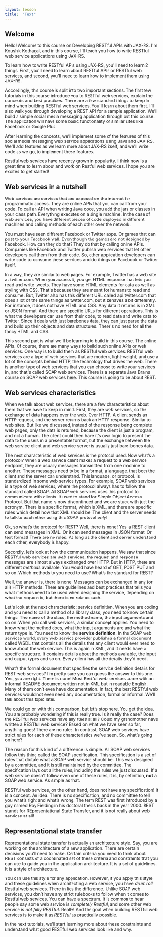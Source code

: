 ```yaml
---
layout: lesson
title:  "Text"
---
```


## Welcome

Hello! Welcome to this course on Developing RESTful APIs with JAX-RS. I'm Koushik Kothagal, and in this course, I'll teach you how to write RESTful web service applications using JAX-RS.

To learn how to write RESTful APIs using JAX-RS, you'll need to learn 2 things: First, you'll need to learn about RESTful APIs or RESTful web services, and second, you'll need to learn how to implement them using JAX-RS. 

Accordingly, this course is split into two important sections. The first few tutorials in this course introduce you to RESTful web services, explain the concepts and best practices. There are a few standard things to keep in mind when building RESTful web services. You'll learn about them first. I’ll also walk you through developing a REST API for a sample application. We’ll build a simple social media messaging application through out this course. The application will have some basic functionality of similar sites like Facebook or Google Plus. 

After learning the concepts, we’ll implement some of the features of this social media messaging web service applications using Java and JAX-RS. We'll add features as we learn more about JAX-RS itself, and we'll write code as we go, to implement these features.

Restful web services have recently grown in popularity. I think now is a great time to learn about and work on Restful web services. I hope you are excited to get started!

## Web services in a nutshell

Web services are services that are exposed on the internet for programmatic access. They are online APIs that you can call from your code. To call an API when writing Java code, you add the jars or classes in your class path. Everything executes on a single machine. In the case of web services, you have different pieces of code deployed in different machines and calling methods of each other over the network. 

You must have seen different Facebook or Twitter apps. Or games that can post to your Facebook wall. Even though the games are not designed by Facebook. How can they do that? They do that by calling online APIs. Companies like Facebook  and Twitter publish web services that let other developers call them from their code. So, other application developers can write code to consume these services and do things on Facebook or Twitter itself. 

In a way, they are similar to web pages. For example, Twitter has a web site at twitter.com. When you access it, you get HTML response that lets you read and write tweets. They have some HTML elements for data as well as styling with CSS. That's because they are meant for humans to read and consume. But, Twitter also has this different URL called api.twitter.com that does a lot of the same things as twitter.com, but it behaves a bit differently. For instance, it does not have HTML and CSS. Any data it returns is in XML or JSON format. And there are specific URLs for different operations. This is what the developers can use from their code, to read data and write data to Twitter. Since it deals with just barebones data, they can just parse the data and build up their objects and data structures. There's no need for all the fancy HTML and CSS. 

This second part is what we'll be learning to build in this course. The online APIs. Of course, there are many ways to build such online APIs or web services. One way is to build them as RESTful web services. RESTful web services are a type of web services that are modern, light-weight, and use a lot of the concepts behind HTTP, the technology that drives the web. There is another type of web services that you can choose to write your services in, and that's called SOAP web services. There is a separate Java Brains course on SOAP web services [here](http://javabrains.koushik.org/javaee.html#javaee_jaxws). This course is going to be about REST.


## Web services characteristics

When we talk about web services, there are a few characteristics about them that we have to keep in mind. First, they are _web_ services, so the exchange of data happens over the web. Over HTTP. A client sends an HTTP request, and the server returns back an HTTP response. Similar to web sites. But like we discussed, instead of the response being complete web pages, only the data is returned, because the client is just a program, and not a human. The client could then have it’s own logic to present the data to the users in a presentable format, but the exchange between the web service client and web service server is usually just bare-bones data.

The next characteristic of web services is the protocol used. Now what’s a protocol? When a web service client makes a request to a web service endpoint, they are usually messages transmitted from one machine to another. These messages need to be in a format, a language, that both the client and the server can understand. This language, or protocol, is standardized in some web service types. For example, SOAP web services is a type of web services, where the protocol always has to follow the standard called SOAP. All SOAP web services uses this protocol to communicate with clients. It used to stand for Simple Object Access Protocol. But that name is now discontinued and we are stuck with just the acronym. There is a specific format, which is XML, and there are specific rules which detail how that XML should be. The client and the server needs to talk to each other using this SOAP protocol _only_!   

Ok, so what’s the protocol for REST? Well, there is none! Yes, a REST client can send messages in XML. Or it can send messages in JSON format! Or text format! There are no rules. As long as the client and server understand each other, everybody is happy.

Secondly, let’s look at how the communication happens. We saw that since RESTful web services are _web_ services, the request and response messages are almost always exchanged over HTTP. But in HTTP, there are different _methods_ available. You would have heard of GET, POST PUT and so on. Which methods to you need to use? What’s the standard for REST? 

Well, the answer is, there is none. Messages can be exchanged in any (or all) HTTP methods. There are guidelines and best practices that tells you what methods need to be used when designing the service, depending on what the request is, but there is no _rule_ as such.

Let's look at the next characteristic: service definition. When you are coding and you need to call a method of a library class, you need to know certain things. The name of the class, the method name, the input arguments and so on. When you call web services, a similar concept applies. You need to know what the method does, what the input arguments are and what the return type is. You need to know the **service definition**. In the SOAP web services world, every web service provider publishes a formal document called WSDL that contains all the details that any client would ever need to know about the web service. This is again in XML, and it needs have a specific structure. It contains details about the methods available, the input and output types and so on. Every client has all the details they’d need.

What’s the formal document that specifies the service definition details for REST web services? I’m pretty sure you can guess the answer to this one. Yes, you are right. There is none! Most Restful web services come with an informal README document written not in XML but in readable English. Many of them don’t even have documentation. In fact, the best RESTful web services would not even need any documentation, formal or informal. We’ll talk about this topic later.

We could go on with this comparison, but let’s stop here. You get the idea. You are probably wondering if this is really true. Is it really the case? Does the RESTful web services have any _rules_ at all? Could my grandmother have written a RESTful web service? Based on what we have seen so far, anything goes! There are no rules. In contrast, SOAP web services have strict rules for each of these characteristics we've seen. So, what’s going on here?

The reason for this kind of a difference is simple. All SOAP web services follow this thing called the SOAP specification. This specification is a set of rules that dictate what a SOAP web service should be. This was designed by a committee, and it is still maintained by the committee. The specification lays out all the rules, including the rules we just discussed. If a web service doesn’t follow even one of these rules, it is, by definition, **not** a SOAP web service. As simple as that.

RESTful web services, on the other hand, does not have any specification! It is a concept. An idea. There is no specification, and no committee to tell you what’s right and what’s wrong. The term REST was first introduced by a guy named Roy Fielding in his doctoral thesis back in the year 2000. REST stands for REpresentational State Transfer, and it is not really about web services at all!

## Representational state transfer

Representational state transfer is actually an architecture style. Say, you are working on the architecture of a new application. There are certain decisions you’ll need to make. Certain criteria you need to think about. REST consists of a coordinated set of these criteria and constraints that you can use to guide you in the application architecture. It is a set of guidelines. It is a style of architecture.

You can use this style for any application. However, if you apply this style and these guidelines when architecting a web service, you have *drum roll* Restful web services. There in lies the difference. Unlike SOAP web services, you don’t have any strict rulebooks to follow when it comes to Restful web services. You can have a spectrum. It is common to hear people say some web service is _completely Restful_, and some other web service is _not fully RESTful_. Really! And the goal when building RESTful web services is to make it as _RESTful_ as practically possible. 

In the next tutorials, we’ll start learning more about these constraints and understand what good RESTful web services look like and why.